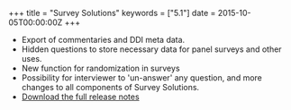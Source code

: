 +++
title = "Survey Solutions"
keywords = ["5.1"]
date = 2015-10-05T00:00:00Z
+++

-   Export of commentaries and DDI meta data.
-   Hidden questions to store necessary data for panel surveys and other
    uses.
-   New function for randomization in surveys
-   Possibility for interviewer to 'un-answer' any question, and more
    changes to all components of Survey Solutions.
-   [Download the full release notes](/release-notes/rest/ReleaseLetter9.pdf)